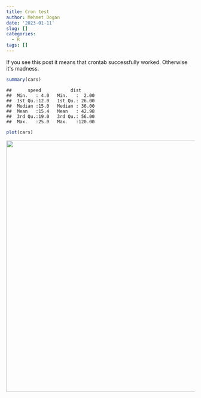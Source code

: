 ```yaml
---
title: Cron test
author: Mehmet Dogan
date: '2023-01-11'
slug: []
categories:
  - R
tags: []
---
```



If you see this post it means that crontab successfully worked. Otherwise it's madness. 


```r
summary(cars)
```

```
##      speed           dist       
##  Min.   : 4.0   Min.   :  2.00  
##  1st Qu.:12.0   1st Qu.: 26.00  
##  Median :15.0   Median : 36.00  
##  Mean   :15.4   Mean   : 42.98  
##  3rd Qu.:19.0   3rd Qu.: 56.00  
##  Max.   :25.0   Max.   :120.00
```



```r
plot(cars)
```

<img src="{{< blogdown/postref >}}index.en_files/figure-html/unnamed-chunk-2-1.png" width="672" />
